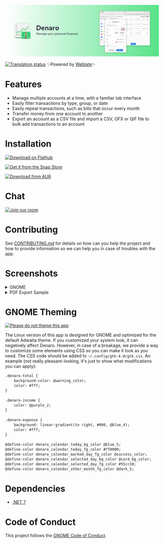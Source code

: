 ![](NickvisionMoney.Shared/Resources/banner.png)
 
 [![Translation status](https://hosted.weblate.org/widgets/nickvision-money/-/app/svg-badge.svg)](https://hosted.weblate.org/engage/nickvision-money/) ✨Powered by [Weblate](https://weblate.org/en/)✨

# Features
- Manage multiple accounts at a time, with a familiar tab interface
- Easily filter transactions by type, group, or date
- Easily repeat transactions, such as bills that occur every month
- Transfer money from one account to another
- Export an account as a CSV file and import a CSV, OFX or QIF file to bulk add transactions to an account

# Installation

<a href='https://flathub.org/apps/details/org.nickvision.money'><img width='140' alt='Download on Flathub' src='https://flathub.org/assets/badges/flathub-badge-en.png'/></a>

<a href="https://snapcraft.io/denaro"><img width='140' alt="Get it from the Snap Store" src="https://snapcraft.io/static/images/badges/en/snap-store-black.svg"/></a>

<a href="https://aur.archlinux.org/packages/denaro"><img width='140' alt="Download from AUR" src="https://aur.archlinux.org/static/css/archnavbar/aurlogo.png"/></a>

# Chat
<a href='https://matrix.to/#/#nickvision:matrix.org'><img width='140' alt='Join our room' src='https://user-images.githubusercontent.com/17648453/196094077-c896527d-af6d-4b43-a5d8-e34a00ffd8f6.png'/></a>

# Contributing

See [CONTRIBUTING.md](CONTRIBUTING.md) for details on how can you help the project and how to provide information so we can help you in case of troubles with the app.

# Screenshots

<details>
 <summary>GNOME</summary>

 ![GNOMELight](NickvisionMoney.GNOME/Screenshots/OpenAccount.png)
 ![GNOMEDark](NickvisionMoney.GNOME/Screenshots/OpenAccountDark.png)
 ![GNOMEDashboard](NickvisionMoney.GNOME/Screenshots/Dashboard.png)
 <p align='center'><img src='NickvisionMoney.GNOME/Screenshots/Transaction.png' alt='GNOMETransaction' width='50%'><img src='NickvisionMoney.GNOME/Screenshots/CompactMode.png'  alt='GNOMECompactMode' width='50%'></p>
 <p align='center'><img src='NickvisionMoney.GNOME/Screenshots/AccountSettings.png' alt='GNOMEAccountSettings' width='50%'><img src='NickvisionMoney.GNOME/Screenshots/PasswordDialog.png' alt='GNOMEPasswordDialog' width='50%'></p>
</details>

<details>
 <summary>PDF Export Sample</summary>

 ![image](https://user-images.githubusercontent.com/17648453/214471610-643b6b62-6b0b-4c65-8c1c-2093174fcbbc.png)
 ![image](https://user-images.githubusercontent.com/17648453/214471621-0f44f955-6f98-4270-860a-833c58b3b149.png)
 ![image](https://user-images.githubusercontent.com/17648453/214471627-1d8aa751-a6ac-4cac-a2b3-89e5364dae0a.png)
</details>

# GNOME Theming

[![Please do not theme this app](https://stopthemingmy.app/badge.svg)](https://stopthemingmy.app) 

The Linux version of this app is designed for GNOME and optimized for the default Adwaita theme. If you customized your system look, it can negatively affect Denaro. However, in case of a breakage, we provide a way to customize some elements using CSS so you can make it look as you need. The CSS code should be added to `~/.config/gtk-4.0/gtk.css`. An example (not really pleasant-looking, it's just to show what modifications you can apply):

```
.denaro-total {
    background-color: @warning_color;
    color: #fff;
}

.denaro-income {
    color: @purple_2;
}

.denaro-expense {
    background: linear-gradient(to right, #000, @blue_4);
    color: #fff;
}

@define-color denaro_calendar_today_bg_color @blue_5;
@define-color denaro_calendar_today_fg_color #ff0000;
@define-color denaro_calendar_marked_day_fg_color @success_color;
@define-color denaro_calendar_selected_day_bg_color @card_bg_color;
@define-color denaro_calendar_selected_day_fg_color #55cc10;
@define-color denaro_calendar_other_month_fg_color @dark_5;
```

# Dependencies
- [.NET 7](https://dotnet.microsoft.com/en-us/)

# Code of Conduct
This project follows the [GNOME Code of Conduct](https://wiki.gnome.org/Foundation/CodeOfConduct).
